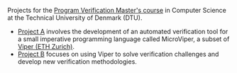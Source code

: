 Projects for the [Program Verification Master's course](https://kurser.dtu.dk/course/02245) in Computer Science at the Technical University of Denmark (DTU).

- [Project A](https://pv.cmath.eu/projects/construction.html#sec-project-a) involves the development of an automated verification tool for a small imperative programming language called MicroViper, a subset of [Viper (ETH Zurich)](https://www.pm.inf.ethz.ch/research/viper.html).
- [Project B](https://pv.cmath.eu/projects/methodology.html) focuses on using Viper to solve verification challenges and develop new verification methodologies.
